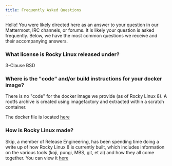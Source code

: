 ```yaml
---
title: Frequently Asked Questions
---
```

Hello! You were likely directed here as an answer to your question in our Mattermost, IRC channels, or forums. It is likely your question is asked frequently. Below, we have the most common questions we receive and their accompanying answers.

### What license is Rocky Linux released under?

3-Clause BSD

### Where is the "code" and/or build instructions for your docker image?

There is no "code" for the docker image we provide (as of Rocky Linux 8). A rootfs archive is created using imagefactory and extracted within a scratch container.

The docker file is located [here](https://github.com/rocky-linux/sig-cloud-instance-images/blob/Rocky-8.4-x86_64/Dockerfile)

### How is Rocky Linux made?

Skip, a member of Release Engineering, has been spending time doing a write up of how Rocky Linux 8 is currently built, which includes information on the various tools (koji, pungi, MBS, git, et al) and how they all come together. You can view it [here](https://skip.linuxdn.org/blog.html#bloghome)
